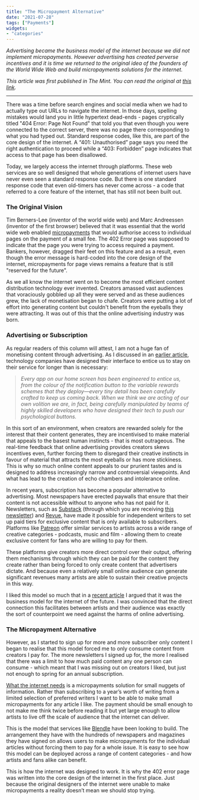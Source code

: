 ```yaml
---
title: "The Micropayment Alternative"
date: "2021-07-28"
tags: ["Payments"]
widgets: 
- "categories"
---
```


*Advertising became the business model of the internet because we did not implement micropayments. However advertising has created perverse incentives and it is time we returned to the original idea of the founders of the World Wide Web and build micropayments solutions for the internet.*
<!--more-->

*This article was first published in The Mint. You can read the original at [this link](https://www.livemint.com/opinion/columns/a-micro-payment-model-would-be-ideal-for-the-internet-11627402789323.html).*

---

There was a time before search engines and social media when we had to actually type out URLs to navigate the internet. In those days, spelling mistakes would land you in little hypertext dead-ends - pages cryptically titled "404 Error: Page Not Found" that told you that even though you were connected to the correct server, there was no page there corresponding to what you had typed out. Standard response codes, like this, are part of the core design of the internet. A “401: Unauthorised” page says you need the right authentication to proceed while a “403: Forbidden” page indicates that access to that page has been disallowed.

Today, we largely access the internet through platforms. These web services are so well designed that whole generations of internet users have never even seen a standard response code. But there is one standard response code that even old-timers has never come across - a code that referred to a core feature of the internet, that has still not been built out.

### The Original Vision

Tim Berners-Lee (inventor of the world wide web) and Marc Andreessen (inventor of the first browser) believed that it was essential that the world wide web enabled [micropayments](https://www.wired.com/story/shouldnt-we-all-have-seamless-micropayments-by-now/) that would authorise access to individual pages on the payment of a small fee. The 402 Error page was supposed to indicate that the page you were trying to access required a payment. Bankers, however, dragged their feet on this feature and as a result, even though the error message is hard-coded into the core design of the internet, micropayments for page views remains a feature that is still "reserved for the future".

As we all know the internet went on to become the most efficient content distribution technology ever invented. Creators amassed vast audiences that voraciously gobbled up all they were served and as these audiences grew, the lack of monetisation began to chafe. Creators were putting a lot of effort into generating content but couldn't benefit from the eyeballs they were attracting. It was out of this that the online advertising industry was born.

### Advertising or Subscription

As regular readers of this column will attest, I am not a huge fan of monetising content through advertising. As I discussed in an [earlier article](/26/april/2017/the-ethics-of-persuasion/), technology companies have designed their interface to entice us to stay on their service for longer than is necessary:

> *Every app on our home screen has been engineered to entice us, from the colour of the notification button to the variable rewards schemes that they deploy—every tiny detail has been carefully crafted to keep us coming back. When we think we are acting of our own volition we are, in fact, being carefully manipulated by teams of highly skilled developers who have designed their tech to push our psychological buttons.*

In this sort of an environment, when creators are rewarded solely for the interest that their content generates, they are incentivised to make material that appeals to the basest human instincts - that is most outrageous. The real-time feedback that online advertising provides creators skews incentives even, further forcing them to disregard their creative instincts in favour of material that attracts the most eyeballs or has more stickiness. This is why so much online content appeals to our prurient tastes and is designed to address increasingly narrow and controversial viewpoints. And what has lead to the creation of echo chambers and intolerance online.

In recent years, subscription has become a popular alternative to advertising. Most newspapers have erected paywalls that ensure that their content is not accessible without to anyone who has not paid for it. Newsletters, such as [Substack](http://substack.com/) (through which you are receiving [this newsletter](http://exmachina.substack.com/)) and [Revue](http://getrevue.com/), have made it possible for independent writers to set up paid tiers for exclusive content that is only available to subscribers. Platforms like [Patreon](https://www.patreon.com/) offer similar services to artists across a wide range of creative categories - podcasts, music and film - allowing them to create exclusive content for fans who are willing to pay for them.

These platforms give creators more direct control over their output, offering them mechanisms through which they can be paid for the content they create rather than being forced to only create content that advertisers dictate. And because even a relatively small online audience can generate significant revenues many artists are able to sustain their creative projects in this way.

I liked this model so much that in a [recent article](/24/march/2021/the-subscription-economy/) I argued that it was the business model for the internet of the future. I was convinced that the direct connection this facilitates between artists and their audience was exactly the sort of counterpoint we need against the harms of online advertising.

### The Micropayment Alternative

However, as I started to sign up for more and more subscriber only content I began to realise that this model forced me to only consume content from creators I pay for. The more newsletters I signed up for, the more I realised that there was a limit to how much paid content any one person can consume - which meant that I was missing out on creators I liked, but just not enough to spring for an annual subscription.

[What the internet needs](https://evonomics.com/beyond-advertising-micropayments-sustain-new-internet/) is a micropayments solution for small nuggets of information. Rather than subscribing to a year’s worth of writing from a limited selection of preferred writers I want to be able to make small micropayments for any article I like. The payment should be small enough to not make me think twice before reading it but yet large enough to allow artists to live off the scale of audience that the internet can deliver.

This is the model that services like [Blendle](https://blendle.com/home) have been looking to build. The arrangement they have with the hundreds of newspapers and magazines they have signed on allows users to make micropayments for the individual articles without forcing them to pay for a whole issue. It is easy to see how this model can be deployed across a range of content categories - and how artists and fans alike can benefit.

This is how the internet was designed to work. It is why the 402 error page was written into the core design of the internet in the first place. Just because the original designers of the internet were unable to make micropayments a reality doesn’t mean we should stop trying.
